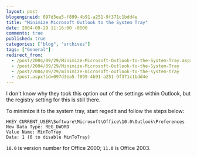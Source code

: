 ```yaml
---
layout: post
blogengineid: 097d3ea5-f899-4b91-a251-9f371c1bdd4e
title: "Minimize Microsoft Outlook to the System Tray"
date: 2004-09-29 11:16:00 -0500
comments: true
published: true
categories: ["blog", "archives"]
tags: ["General"]
redirect_from: 
  - /post/2004/09/29/Minimize-Microsoft-Outlook-to-the-System-Tray.aspx
  - /post/2004/09/29/Minimize-Microsoft-Outlook-to-the-System-Tray
  - /post/2004/09/29/minimize-microsoft-outlook-to-the-system-tray
  - /post.aspx?id=097d3ea5-f899-4b91-a251-9f371c1bdd4e
---
```


I don't know why they took this option out of the settings within Outlook, but the registry setting for this is still there.

To minimize it to the system tray, start regedit and follow the steps below:

```
HKEY_CURRENT_USER\Software\Microsoft\Office\10.0\Outlook\Preferences
New Data Type: REG_DWORD
Value Name: MinToTray
Data: 1 (0 to disable MinToTray)
```

`10.0` is version number for Office 2000; `11.0` is Office 2003.
